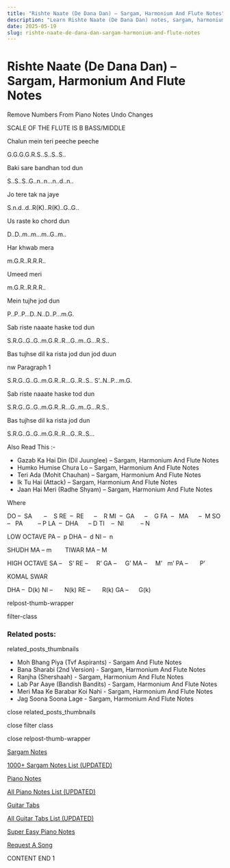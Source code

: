 ```yaml
---
title: "Rishte Naate (De Dana Dan) – Sargam, Harmonium And Flute Notes"
description: "Learn Rishte Naate (De Dana Dan) notes, sargam, harmonium notations and flute notes. Easy step-by-step tutorial for beginners."
date: 2025-05-19
slug: rishte-naate-de-dana-dan-sargam-harmonium-and-flute-notes
---
```


# Rishte Naate (De Dana Dan) – Sargam, Harmonium And Flute Notes

Remove Numbers From Piano Notes
Undo Changes

SCALE OF THE FLUTE IS B BASS/MIDDLE

Chalun mein teri peeche peeche

G.G.G.G.R.S..S..S..S..

Baki sare bandhan tod dun

S..S..S..G..n..n…n..d..n..

Jo tere tak na jaye

S.n.d..d..R(K)..R(K)..G..G..

Us raste ko chord dun

D..D..m..m…m..G..m..

Har khwab mera

m.G.R..R.R.R..

Umeed meri

m.G.R..R.R.R..

Mein tujhe jod dun

P..P..P…D..N..D..P…m.G.

Sab riste naaate haske tod dun

S.R.G..G..G..m.G.R..R…G..m..G…R.S..

Bas tujhse dil ka rista jod dun jod duun

nw Paragraph 1

S.R.G..G..G..m.G.R..R…G..R..S.. S’..N..P…m.G.

Sab riste naaate haske tod dun

S.R.G..G..G..m.G.R..R…G..m..G…R.S..

Bas tujhse dil ka rista jod dun

S.R.G..G..G..m.G.R..R…G..R..S…

Also Read This :-

* Gazab Ka Hai Din (Dil Juunglee) – Sargam, Harmonium And Flute Notes
* Humko Humise Chura Lo – Sargam, Harmonium And Flute Notes
* Teri Ada (Mohit Chauhan) – Sargam, Harmonium And Flute Notes
* Ik Tu Hai (Attack) – Sargam, Harmonium And Flute Notes
* Jaan Hai Meri (Radhe Shyam) – Sargam, Harmonium And Flute Notes

Where

DO –  SA       –    S
RE  –  RE      –    R
MI  –  GA      –    G
FA  –   MA      –  M
SO  –   PA         – P
LA  –  DHA      – D
TI    –  NI          – N

LOW OCTAVE
PA –  p
DHA –  d
NI –  n

SHUDH MA – m        TIWAR MA – M

HIGH OCTAVE
SA –    S’
RE –     R’
GA –     G’
MA –     M’   m’
PA –       P’

KOMAL SWAR

DHA –  D(k)
NI –       N(k)
RE –       R(k)
GA –      G(k)

relpost-thumb-wrapper

filter-class

### Related posts:

related_posts_thumbnails

* Moh Bhang Piya (Tvf Aspirants) - Sargam And Flute Notes
* Bana Sharabi (2nd Version) - Sargam, Harmonium And Flute Notes
* Ranjha (Shershaah) - Sargam, Harmonium And Flute Notes
* Lab Par Aaye (Bandish Bandits) - Sargam, Harmonium And Flute Notes
* Meri Maa Ke Barabar Koi Nahi - Sargam, Harmonium And Flute Notes
* Jag Soona Soona Lage - Sargam, Harmonium And Flute Notes

close related_posts_thumbnails

close filter class

close relpost-thumb-wrapper

[Sargam Notes](https://www.notationsworld.com/sargam-notes.html)

[1000+ Sargam Notes List (UPDATED)](https://www.notationsworld.com/all-songs-list-sargam-notes.html)

[Piano Notes](https://www.notationsworld.com/piano-notes.html)

[All Piano Notes List (UPDATED)](https://www.notationsworld.com/all-songs-list-piano-notes.html)

[Guitar Tabs](https://www.notationsworld.com/guitar-tabs.html)

[All Guitar Tabs List (UPDATED)](https://www.notationsworld.com/all-songs-list-guitar-tabs.html)

[Super Easy Piano Notes](https://studywall.in/)

[Request A Song](https://www.notationsworld.com/request-a-song.html)

CONTENT END 1

